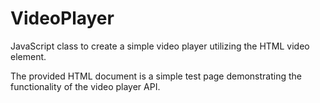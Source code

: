 # VideoPlayer
JavaScript class to create a simple video player utilizing the HTML video element.

The provided HTML document is a simple test page demonstrating the functionality of the video player API.
